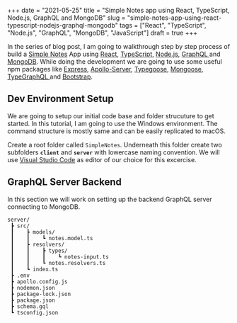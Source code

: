 +++
date = "2021-05-25"
title = "Simple Notes app using React, TypeScript, Node.js, GraphQL and MongoDB"
slug = "simple-notes-app-using-react-typescript-nodejs-graphql-mongodb"
tags = ["React", "TypeScript", "Node.js", "GraphQL", "MongoDB", "JavaScript"]
draft = true
+++

In the series of blog post, I am going to walkthrough step by step process of build a [Simple Notes](https://github.com/rasikjain/SimpleNotes) App using [React](https://reactjs.org/), [TypeScript](https://www.typescriptlang.org/), [Node.js](https://nodejs.org/en/), [GraphQL ](https://graphql.org/)and [MongoDB](https://www.mongodb.com/). While doing the development we are going to use some useful npm packages like [Express](https://expressjs.com/), [Apollo-Server](https://www.apollographql.com/docs/apollo-server), [Typegoose](https://github.com/typegoose/typegoose), [Mongoose](https://mongoosejs.com/), [TypeGraphQL ](https://typegraphql.com/)and [Bootstrap](https://getbootstrap.com/).

## Dev Environment Setup

We are going to setup our initial code base and folder strucuture to get started. In this tutorial, I am going to use the Windows environment. The command structure is mostly same and can be easily replicated to macOS.

Create a root folder called `SimpleNotes`. Underneath this folder create two subfolders **`client`** and **`server`** with lowercase naming convention. We will use [Visual Studio Code](https://code.visualstudio.com/download) as editor of our choice for this excercise.


## GraphQL Server Backend

In this section we will work on setting up the backend GraphQL server connecting to MongoDB.  

```
server/
 ┣ src/
 ┃    ┣ models/
 ┃    ┃    ┗ notes.model.ts
 ┃    ┣ resolvers/
 ┃    ┃    ┣ types/
 ┃    ┃    ┃    ┗ notes-input.ts
 ┃    ┃    ┗ notes.resolvers.ts
 ┃    ┗ index.ts
 ┣ .env
 ┣ apollo.config.js
 ┣ nodemon.json
 ┣ package-lock.json
 ┣ package.json
 ┣ schema.gql
 ┗ tsconfig.json
```
